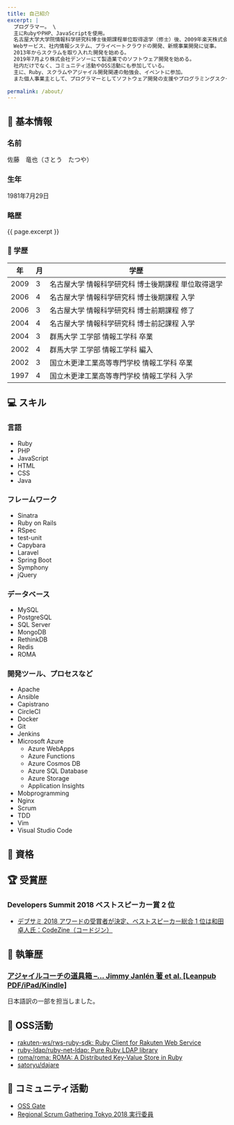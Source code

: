 ```yaml
---
title: 自己紹介
excerpt: |
  プログラマー。 \
  主にRubyやPHP、JavaScriptを使用。
  名古屋大学大学院情報科学研究科博士後期課程単位取得退学（修士）後、2009年楽天株式会社入社。
  Webサービス、社内情報システム、プライベートクラウドの開発、新規事業開発に従事。
  2013年からスクラムを取り入れた開発を始める。
  2019年7月より株式会社デンソーにて製造業でのソフトウェア開発を始める。
  社内だけでなく、コミュニティ活動やOSS活動にも参加している。
  主に、Ruby、スクラムやアジャイル開発関連の勉強会、イベントに参加。
  また個人事業主として、プログラマーとしてソフトウェア開発の支援やプログラミングスクールでのメンターを務める。

permalink: /about/
---
```


## :man: 基本情報

### 名前

佐藤　竜也（さとう　たつや）

### 生年

1981年7月29日

### 略歴

{{ page.excerpt }}

### :school: 学歴

| 年   | 月 | 学歴 |
| ---- | --- | --- |
| 2009 | 3 | 名古屋大学 情報科学研究科 博士後期課程 単位取得退学 |
| 2006 | 4 | 名古屋大学 情報科学研究科 博士後期課程 入学 |
| 2006 | 3 | 名古屋大学 情報科学研究科 博士前期課程 修了 |
| 2004 | 4 | 名古屋大学 情報科学研究科 博士前記課程 入学 |
| 2004 | 3 | 群馬大学 工学部 情報工学科 卒業 |
| 2002 | 4 | 群馬大学 工学部 情報工学科 編入 |
| 2002 | 3 | 国立木更津工業高等専門学校 情報工学科 卒業 |
| 1997 | 4 | 国立木更津工業高等専門学校 情報工学科 入学 |

## :computer: スキル

### 言語

- Ruby
- PHP
- JavaScript
- HTML
- CSS
- Java

### フレームワーク

- Sinatra
- Ruby on Rails
- RSpec
- test-unit
- Capybara
- Laravel
- Spring Boot
- Symphony
- jQuery

### データベース

- MySQL
- PostgreSQL
- SQL Server
- MongoDB
- RethinkDB
- Redis
- ROMA

### 開発ツール、プロセスなど

- Apache
- Ansible
- Capistrano
- CircleCI
- Docker
- Git
- Jenkins
- Microsoft Azure
  - Azure WebApps
  - Azure Functions
  - Azure Cosmos DB
  - Azure SQL Database
  - Azure Storage
  - Application Insights
- Mobprogramming
- Nginx
- Scrum
- TDD
- Vim
- Visual Studio Code

## :cherry_blossom: 資格

<div data-iframe-width="150" data-iframe-height="270" data-share-badge-id="433d1bbf-e5d1-41e0-8bd1-a4e327118de1" data-share-badge-host="https://www.youracclaim.com"></div><script type="text/javascript" async src="//cdn.youracclaim.com/assets/utilities/embed.js"></script>

## :trophy: 受賞歴

### Developers Summit 2018 ベストスピーカー賞 2 位

- [デブサミ 2018 アワードの受賞者が決定、ベストスピーカー総合 1 位は和田卓人氏：CodeZine（コードジン）](https://codezine.jp/article/detail/11209)

## :pencil: 執筆歴

### [アジャイルコーチの道具箱 –… Jimmy Janlén 著 et al. [Leanpub PDF/iPad/Kindle]](https://leanpub.com/agiletoolbox-visualizationexamples-japanese)

日本語訳の一部を担当しました。

## :art: OSS活動

- [rakuten-ws/rws-ruby-sdk: Ruby Client for Rakuten Web Service](https://github.com/rakuten-ws/rws-ruby-sdk)
- [ruby-ldap/ruby-net-ldap: Pure Ruby LDAP library](https://github.com/ruby-ldap/ruby-net-ldap)
- [roma/roma: ROMA: A Distributed Key-Value Store in Ruby](https://github.com/roma/roma)
- [satoryu/dajare](https://github.com/satoryu/dajare)

## :dancers: コミュニティ活動

- [OSS Gate](https://oss-gate.github.io/)
- [Regional Scrum Gathering Tokyo 2018 実行委員](https://2018.scrumgatheringtokyo.org)
